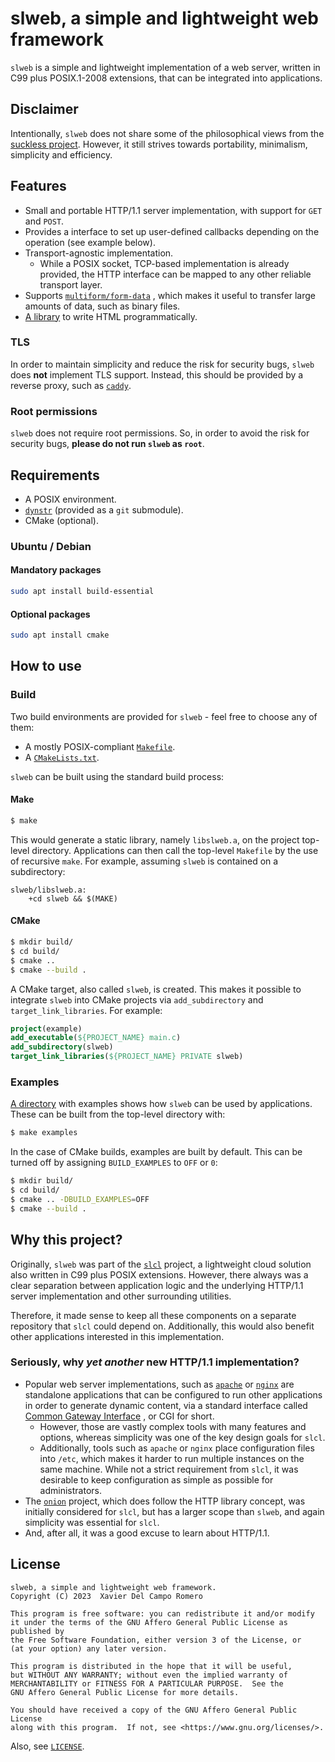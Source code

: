 # slweb, a simple and lightweight web framework

`slweb` is a simple and lightweight implementation of a web server, written in
C99 plus POSIX.1-2008 extensions, that can be integrated into applications.

## Disclaimer

Intentionally, `slweb` does not share some of the philosophical views from the
[suckless project](https://suckless.org). However, it still strives towards
portability, minimalism, simplicity and efficiency.

## Features

- Small and portable HTTP/1.1 server implementation, with support for
`GET` and `POST`.
- Provides a interface to set up user-defined callbacks depending on
the operation (see example below).
- Transport-agnostic implementation.
    - While a POSIX socket, TCP-based implementation is already
    provided, the HTTP interface can be mapped to any other reliable
    transport layer.
- Supports [`multiform/form-data`](https://developer.mozilla.org/en-US/docs/Web/HTTP/Methods/POST)
, which makes it useful to transfer large amounts of data, such as
binary files.
- [A library](include/slweb/html.h) to write HTML programmatically.

### TLS

In order to maintain simplicity and reduce the risk for security bugs, `slweb`
does **not** implement TLS support. Instead, this should be provided by a
reverse proxy, such as [`caddy`](https://caddyserver.com/).

### Root permissions

`slweb` does not require root permissions. So, in order to avoid the
risk for security bugs, **please do not run `slweb` as `root`**.

## Requirements

- A POSIX environment.
- [`dynstr`](https://gitea.privatedns.org/xavi/dynstr)
(provided as a `git` submodule).
- CMake (optional).

### Ubuntu / Debian

#### Mandatory packages

```sh
sudo apt install build-essential
```

#### Optional packages

```sh
sudo apt install cmake
```

## How to use
### Build

Two build environments are provided for `slweb` - feel free to choose any of
them:

- A mostly POSIX-compliant [`Makefile`](Makefile).
- A [`CMakeLists.txt`](CMakeLists.txt).

`slweb` can be built using the standard build process:

#### Make

```sh
$ make
```

This would generate a static library, namely `libslweb.a`, on the project
top-level directory. Applications can then call the top-level `Makefile` by
the use of recursive `make`. For example, assuming `slweb` is contained on a
subdirectory:

```make
slweb/libslweb.a:
    +cd slweb && $(MAKE)
```

#### CMake

```sh
$ mkdir build/
$ cd build/
$ cmake ..
$ cmake --build .
```

A CMake target, also called `slweb`, is created. This makes it possible
to integrate `slweb` into CMake projects via `add_subdirectory` and
`target_link_libraries`. For example:

```cmake
project(example)
add_executable(${PROJECT_NAME} main.c)
add_subdirectory(slweb)
target_link_libraries(${PROJECT_NAME} PRIVATE slweb)
```

### Examples

[A directory](examples) with examples shows how `slweb` can be used by
applications. These can be built from the top-level directory with:

```sh
$ make examples
```

In the case of CMake builds, examples are built by default. This can be turned
off by assigning `BUILD_EXAMPLES` to `OFF` or `0`:

```sh
$ mkdir build/
$ cd build/
$ cmake .. -DBUILD_EXAMPLES=OFF
$ cmake --build .
```

## Why this project?

Originally, `slweb` was part of the
[`slcl`](https://gitea.privatedns.org/xavi92/slcl) project, a lightweight
cloud solution also written in C99 plus POSIX extensions. However, there
always was a clear separation between application logic and the underlying
HTTP/1.1 server implementation and other surrounding utilities.

Therefore, it made sense to keep all these components on a separate
repository that `slcl` could depend on. Additionally, this would also
benefit other applications interested in this implementation.

### Seriously, why _yet another_ new HTTP/1.1 implementation?

- Popular web server implementations, such as
[`apache`](https://httpd.apache.org/) or [`nginx`](https://nginx.net) are
standalone applications that can be configured to run other
applications in order to generate dynamic content, via a standard
interface called
[Common Gateway Interface](https://en.wikipedia.org/wiki/Common_Gateway_Interface)
, or CGI for short.
    - However, those are vastly complex tools with many features and
    options, whereas simplicity was one of the key design goals for
    `slcl`.
    - Additionally, tools such as `apache` or `nginx` place
    configuration files into `/etc`, which makes it harder to run
    multiple instances on the same machine. While not a strict
    requirement from `slcl`, it was desirable to keep configuration as
    simple as possible for administrators.
- The [`onion`](https://github.com/davidmoreno/onion) project, which
does follow the HTTP library concept, was initially considered for
`slcl`, but has a larger scope than `slweb`, and again simplicity was
essential for `slcl`.
- And, after all, it was a good excuse to learn about HTTP/1.1.

## License

```
slweb, a simple and lightweight web framework.
Copyright (C) 2023  Xavier Del Campo Romero

This program is free software: you can redistribute it and/or modify
it under the terms of the GNU Affero General Public License as published by
the Free Software Foundation, either version 3 of the License, or
(at your option) any later version.

This program is distributed in the hope that it will be useful,
but WITHOUT ANY WARRANTY; without even the implied warranty of
MERCHANTABILITY or FITNESS FOR A PARTICULAR PURPOSE.  See the
GNU Affero General Public License for more details.

You should have received a copy of the GNU Affero General Public License
along with this program.  If not, see <https://www.gnu.org/licenses/>.
```

Also, see [`LICENSE`](LICENSE).
